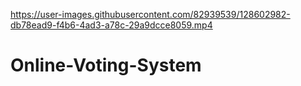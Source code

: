 

https://user-images.githubusercontent.com/82939539/128602982-db78ead9-f4b6-4ad3-a78c-29a9dcce8059.mp4

# Online-Voting-System
